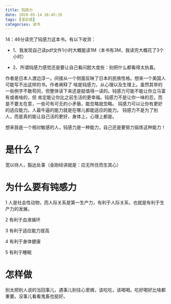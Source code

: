 ```yaml
---
title: 钝感力
date: 2020-05-14 16:45:35
tags: [读后感]
categories: 读书
---
```


14：46分读完了钝感力这本书。有以下收货：

* 1、我发现自己读pdf文件1小时大概能读1M（本书有3M，我读完大概花了3个小时）

* 2、所谓钝感力感觉还是要让自己看问题大度些：别把什么都看得太执着。

作者是日本人渡边淳一。间接从一个侧面反映了日本的民族性格。想来一个美国人可能写不出这样的书。作者阐释了
啥是钝感力，从心理以及生理上。虽然其举的一些例字不敢苟同，但整体读下来还是挺值得一读的。钝感力可能不能让你立马富有或者啥的，但
肯定能让你比之前生活的更幸福。钝感力不是让你一味的忍，而是不要太在意，一些可有可无的小矛盾，能忽略就忽略。
钝感力可以让你有更好的适应能力。人最牛逼的能力就是在哪儿都能适应的能力。
钝感力不是为了别人，而是真的能让自己活的更好，身体上，心理上都是。

想来我是一个相对敏感的人，钝感力是一种能力，自己还是要努力锻炼这种能力！

# 是什么？
宽以待人，豁达处事（金刚经讲就是：应无所住而生其心）

# 为什么要有钝感力
 1 人是社会性动物，而人际关系是第一生产力，有利于人际关系，也就是有利于生产力的发展。
 
 2 有利于血液循环
 
 3 有利于适应能力提高
 
 4 有利于身体健康
 
 5 有利于睡眠
 
# 怎样做
别太把别人说的当回事儿，遇事儿别往心里搁，该吃吃，该喝喝。吃好喝好比啥都重要。没事儿看看鬼畜也挺好。